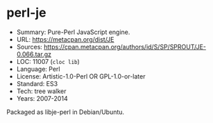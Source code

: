 # perl-je

* Summary:    Pure-Perl JavaScript engine.
* URL:        https://metacpan.org/dist/JE
* Sources:    https://cpan.metacpan.org/authors/id/S/SP/SPROUT/JE-0.066.tar.gz
* LOC:        11007 (`cloc lib`)
* Language:   Perl
* License:    Artistic-1.0-Perl OR GPL-1.0-or-later
* Standard:   ES3
* Tech:       tree walker
* Years:      2007-2014

Packaged as libje-perl in Debian/Ubuntu.
